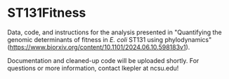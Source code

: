 # ST131Fitness

Data, code, and instructions for the analysis presented in "Quantifying the genomic determinants of fitness in *E. coli* ST131 using phylodynamics" (https://www.biorxiv.org/content/10.1101/2024.06.10.598183v1).



Documentation and cleaned-up code will be uploaded shortly. For questions or more information, contact lkepler at ncsu.edu!